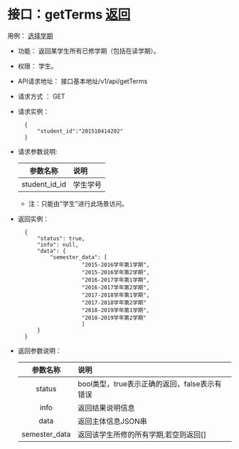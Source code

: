 # 接口：getTerms  [返回](../README.md)
用例： [选择学期](../用例1/选择学期.md)

- 功能：
    返回某学生所有已修学期（包括在读学期）。
    
- 权限：
    学生。    
    
- API请求地址： 
    接口基本地址/v1/api/getTerms

- 请求方式 ：
    GET

- 请求实例：

        {
            "student_id":"201510414202"
        }
        
- 请求参数说明:        

  |参数名称|说明|
  |:---------:|:--------------------------------------------------------|      
  |student_id_id|学生学号|
  * 注：只能由"学生"进行此场景访问。
  
- 返回实例：

        { 
            "status": true,
            "info": null,
            "data": {
                "semester_data": [
                          "2015-2016学年第1学期",
                          "2015-2016学年第2学期",
                          "2016-2017学年第1学期",
                          "2016-2017学年第2学期",
                          "2017-2018学年第1学期",
                          "2017-2018学年第2学期"
                          "2018-2019学年第1学期",
                          "2018-2019学年第2学期"
                          ]   
            }    
        }
 
- 返回参数说明：    
 
  |参数名称|说明|
  |:---------:|:--------------------------------------------------------|      
  |status|bool类型，true表示正确的返回，false表示有错误|
  |info|返回结果说明信息|
  |data|返回主体信息JSON串|
  |semester_data|返回该学生所修的所有学期,若空则返回[]|
